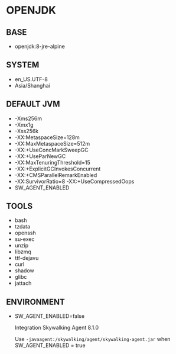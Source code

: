 # OPENJDK

## BASE

* openjdk:8-jre-alpine

## SYSTEM

* en_US.UTF-8
* Asia/Shanghai

## DEFAULT JVM

* -Xms256m
* -Xmx1g
* -Xss256k
* -XX:MetaspaceSize=128m
* -XX:MaxMetaspaceSize=512m
* -XX:+UseConcMarkSweepGC
* -XX:+UseParNewGC
* -XX:MaxTenuringThreshold=15
* -XX:+ExplicitGCInvokesConcurrent
* -XX:+CMSParallelRemarkEnabled
* -XX:SurvivorRatio=8 -XX:+UseCompressedOops
* SW_AGENT_ENABLED

## TOOLS

* bash
* tzdata
* openssh
* su-exec
* unzip
* libzmq
* ttf-dejavu
* curl
* shadow
* glibc
* jattach

## ENVIRONMENT

* SW_AGENT_ENABLED=false

  Integration Skywalking Agent 8.1.0

  Use `-javaagent:/skywalking/agent/skywalking-agent.jar` when SW_AGENT_ENABLED = true
